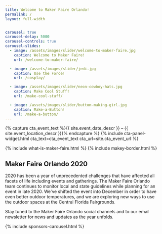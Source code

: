 ```yaml
---
title: Welcome to Maker Faire Orlando!
permalink: /
layout: full-width


carousel: true
carousel-delay: 5000
carousel-controls: true
carousel-slides:
  - image: /assets/images/slider/welcome-to-maker-faire.jpg  
    caption: Welcome to Maker Faire!
    url: /welcome-to-maker-faire/

  - image: /assets/images/slider/jedi.jpg  
    caption: Use the Force!
    url: /cosplay/

  - image: /assets/images/slider/neon-cowboy-hats.jpg
    caption: Make Cool Stuff!
    url: /make-cool-stuff/

  - image: /assets/images/slider/button-making-girl.jpg  
    caption: Make-a-Button!
    url: /make-a-button/
---
```


{% capture cta_event_text %}{{ site.event_date_descr }} – {{ site.event_location_descr }}{% endcapture %}
{% include cta-panel-widget.html cta_text=cta_event_text cta_url=site.cta_event_url %}


{% include what-is-maker-faire.html %}
{% include makey-border.html %}

<section class="Maker Faire Orlando 2020">
  <div class="container">
    <div class="row text-center">
      <div class="title-w-border-y">
        <h2>Maker Faire Orlando 2020</h2>
        </div>
        </div>
        <div class="row">
        <div class="col-md-10 col-md-offset-1">
        <p class="text-center">2020 has been a year of unprecedented challenges that have affected all facets of life including events and gatherings.
        The Maker Faire Orlando team continues to monitor local and state guidelines while planning for an event in late 2020. We've shifted the event into December in order to have even better outdoor temperatures, and we are exploring new ways to use the outdoor spaces at the Central Florida Fairgrounds. </p>
        <p class="text-center">Stay tuned to the Maker Faire Orlando social channels and to our email newsletter for news and updates as the year unfolds.</p>
      </div>
    </div>
  </div>
</section>


{% include sponsors-carousel.html %}
